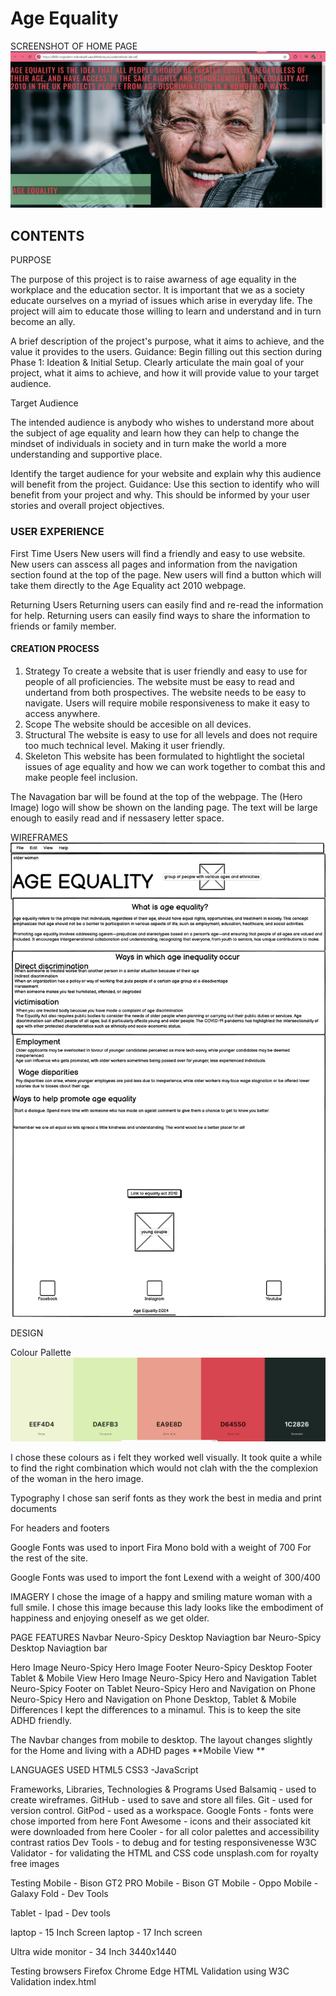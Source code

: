 # Age Equality
SCREENSHOT OF HOME PAGE
![alt text](screenshotofhomepage.png)

## CONTENTS
PURPOSE

The purpose of this project is to raise awarness of age equality in the workplace and the education sector. It is important that we as a society educate ourselves on a  myriad of issues which arise in everyday life.
The project will aim to educate those willing to learn and understand and in turn become an ally.

A brief description of the project's purpose, what it aims to achieve, and the value it provides to the users.
Guidance: Begin filling out this section during Phase 1: Ideation & Initial Setup. Clearly articulate the main goal of your project, what it aims to achieve, and how it will provide value to your target audience.

Target Audience

The intended audience is anybody who wishes to understand more about the subject of age equality and learn how they can help to change the mindset of individuals in society and in turn make the world a more understanding and supportive place.

Identify the target audience for your website and explain why this audience will benefit from the project.
Guidance: Use this section to identify who will benefit from your project and why. This should be informed by your user stories and overall project objectives.
### USER EXPERIENCE
First Time Users
New users will find a friendly and easy to use website.
New users can asscess all pages and information from the navigation section found at the top of the page.
New users will find a button which will take them directly to the Age Equality act 2010 webpage.

Returning Users
Returning users can easily find and re-read the information for help.
Returning users can easily find ways to share the information to friends or family member.

#### CREATION PROCESS

1. Strategy
To create a website that is user friendly and easy to use for people of all proficiencies. 
The website must be easy to read and undertand from both prospectives.
The website needs to be easy to navigate.
Users will require mobile responsiveness to make it easy to access anywhere.
2. Scope
The website should be accesible on all devices.
3. Structural
The website is easy to use for all levels and does not require too much technical level. Making it user friendly.
4. Skeleton
This website has been formulated to hightlight the societal issues of age equality and how we can work together to combat this and make people feel inclusion.

The Navagation bar will be found at the top of the webpage.
The (Hero Image) logo will show be shown on the landing page.
The text will be large enough to easily read and if nessasery letter space. 

WIREFRAMES
![alt text](wireframeindividualproject.png)

DESIGN

Colour Pallette 
![alt text](colourpaletteproject.png)
 
 I chose these colours as i felt they worked well visually. It took quite a while to find the right combination which would not clah with the the complexion of the woman in the hero image.

Typography
I chose san serif fonts as they work the best in media and print documents

For headers and footers

Google Fonts was used to inport Fira Mono bold with a weight of 700
For the rest of the site.

Google Fonts was used to import the font Lexend with a weight of 300/400

IMAGERY
I chose the image of a happy and smiling mature woman with a full smile. I chose this image because this lady looks like the embodiment of happiness and enjoying oneself as we get older.

PAGE FEATURES
Navbar
Neuro-Spicy Desktop Naviagtion bar
Neuro-Spicy Desktop Naviagtion bar

Hero Image
Neuro-Spicy Hero Image
Footer
Neuro-Spicy Desktop Footer
Tablet & Mobile View
Hero Image
Neuro-Spicy Hero and Navigation Tablet
Neuro-Spicy Footer on Tablet
Neuro-Spicy Hero and Navigation on Phone
Neuro-Spicy Hero and Navigation on Phone
Desktop, Tablet & Mobile Differences
I kept the differences to a minamul. This is to keep the site ADHD friendly.

The Navbar changes from mobile to desktop.
The layout changes slightly for the Home and living with a ADHD pages
**Mobile View **

LANGUAGES USED
HTML5
CSS3 -JavaScript

Frameworks, Libraries, Technologies & Programs Used
Balsamiq - used to create wireframes.
GitHub - used to save and store all files.
Git - used for version control.
GitPod - used as a workspace.
Google Fonts - fonts were chose imported from here
Font Awesome - icons and their associated kit were downloaded from here
Cooler - for all color palettes and accessibility contrast ratios
Dev Tools - to debug and for testing responsivenesse
W3C Validator - for validating the HTML and CSS code
unsplash.com for royalty free images

Testing
Mobile - Bison GT2 PRO Mobile - Bison GT Mobile - Oppo Mobile - Galaxy Fold - Dev Tools

Tablet - Ipad - Dev tools

laptop - 15 Inch Screen laptop - 17 Inch screen

Ultra wide monitor - 34 Inch 3440x1440

Testing browsers
Firefox
Chrome
Edge
HTML Validation using W3C Validation
index.html
 
